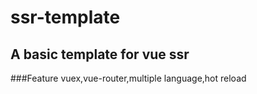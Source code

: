# ssr-template
## A basic template for vue ssr
###Feature
vuex,vue-router,multiple language,hot reload
